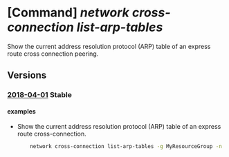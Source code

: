 # [Command] _network cross-connection list-arp-tables_

Show the current address resolution protocol (ARP) table of an express route cross connection peering.

## Versions

### [2018-04-01](/Resources/mgmt-plane/L3N1YnNjcmlwdGlvbnMve30vcmVzb3VyY2Vncm91cHMve30vcHJvdmlkZXJzL21pY3Jvc29mdC5uZXR3b3JrL2V4cHJlc3Nyb3V0ZWNyb3NzY29ubmVjdGlvbnMve30vcGVlcmluZ3Mve30vYXJwdGFibGVzL3t9/2018-04-01.xml) **Stable**

<!-- mgmt-plane /subscriptions/{}/resourcegroups/{}/providers/microsoft.network/expressroutecrossconnections/{}/peerings/{}/arptables/{} 2018-04-01 -->

#### examples

- Show the current address resolution protocol (ARP) table of an express route cross-connection.
    ```bash
        network cross-connection list-arp-tables -g MyResourceGroup -n MyCircuit --path primary --peering-name AzurePrivatePeering
    ```
